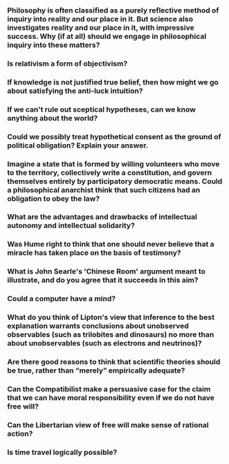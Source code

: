 ### Philosophy is often classified as a purely reflective method of inquiry into reality and our place in it. But science also investigates reality and our place in it, with impressive success. Why (if at all) should we engage in philosophical inquiry into these matters?

### Is relativism a form of objectivism?

### If knowledge is not justified true belief, then how might we go about satisfying the anti-luck intuition?

### If we can't rule out sceptical hypotheses, can we know anything about the world?

### Could we possibly treat hypothetical consent as the ground of political obligation? Explain your answer.

### Imagine a state that is formed by willing volunteers who move to the territory, collectively write a constitution, and govern themselves entirely by participatory democratic means. Could a philosophical anarchist think that such citizens had an obligation to obey the law?

### What are the advantages and drawbacks of intellectual autonomy and intellectual solidarity?

### Was Hume right to think that one should never believe that a miracle has taken place on the basis of testimony?

### What is John Searle's 'Chinese Room' argument meant to illustrate, and do you agree that it succeeds in this aim?

### Could a computer have a mind?

### What do you think of Lipton's view that inference to the best explanation warrants conclusions about unobserved observables (such as trilobites and dinosaurs) no more than about unobservables (such as electrons and neutrinos)?

### Are there good reasons to think that scientific theories should be true, rather than “merely” empirically adequate?

### Can the Compatibilist make a persuasive case for the claim that we can have moral responsibility even if we do not have free will?

### Can the Libertarian view of free will make sense of rational action? 

### Is time travel logically possible?
